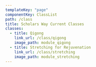 ```yaml
---
templateKey: "page"
componentKey: ClassList
path: /class
title: Scholars Way Current Classes
classes:
  - title: Qigong
    link_url: /class/qigong
    image_path: module_qigong
  - title: Stretching for Rejuvenation
    link_url: /class/stretching
    image_path: module_stretching
---
```

